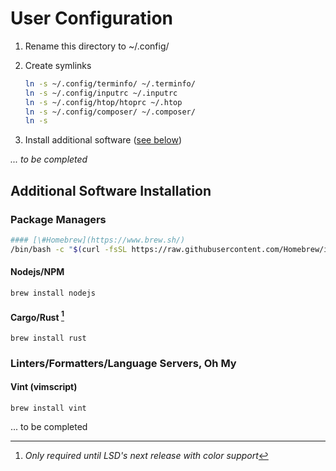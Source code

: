 # User Configuration

1. Rename this directory to ~/.config/
1. Create symlinks

   ```bash
   ln -s ~/.config/terminfo/ ~/.terminfo/
   ln -s ~/.config/inputrc ~/.inputrc
   ln -s ~/.config/htop/htoprc ~/.htop
   ln -s ~/.config/composer/ ~/.composer/
   ln -s
   ```

1. Install additional software ([see below](#additional-software-installation))

*... to be completed*

## Additional Software Installation

### Package Managers


```bash
#### [\#Homebrew](https://www.brew.sh/)
/bin/bash -c "$(curl -fsSL https://raw.githubusercontent.com/Homebrew/install/HEAD/install.sh)"
```

#### Nodejs/NPM

`brew install nodejs`

#### Cargo/Rust [^1]

`brew install rust`

[^1]: *Only required until LSD's next release with color support*

### Linters/Formatters/Language Servers, Oh My

#### Vint (vimscript)

`brew install vint`

... to be completed
